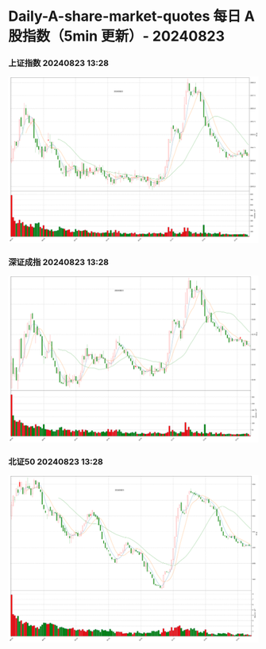
# Daily-A-share-market-quotes 每日 A 股指数（5min 更新）- 20240823

### 上证指数 20240823 13:28
![](./fig/2024/8/20240823-sh000001.png)

### 深证成指 20240823 13:28
![](./fig/2024/8/20240823-sz399001.png)

### 北证50 20240823 13:28
![](./fig/2024/8/20240823-bj899050.png)
